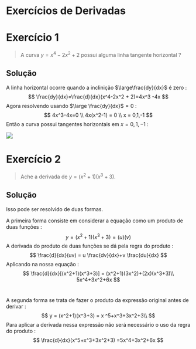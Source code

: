 # Exercícios de Derivadas

# Exercício 1

> A curva $y=x^4 - 2x^2+2$ possui alguma linha tangente horizontal ?

## Solução 

A linha horizontal ocorre quando a inclinição $\large\frac{dy}{dx}$ é zero :
$$
\frac{dy}{dx}=\frac{d}{dx}(x^4-2x^2 + 2)=4x^3 -4x
$$
Agora resolvendo usando $\large  \frac{dy}{dx}$$=0$ :
$$
4x^3-4x=0 \\
4x(x^2-1) = 0 \\
x = 0,1,-1
$$
 Então a curva possui tangentes horizontais  em $x=0,1,-1$ :

<img src="imagens/0.png" style="zoom:110%;" />

# Exercício 2

> Ache a derivada de $y=(x^2+1)(x^3+3)$.

## Solução

Isso pode ser resolvido de duas formas.

A primeira forma consiste em considerar a equação como um produto de duas funções :
$$
y = (x^2+1)(x^3+3) = (u)(v)
$$
A derivada do produto de duas funções se dá pela regra do produto :
$$
\frac{d}{dx}(uv) = u \frac{dv}{dx}+v \frac{du}{dx}
$$
Aplicando na nossa equação :
$$
\frac{d}{dx}[(x^2+1)(x^3+3)] = (x^2+1)(3x^2)+(2x)(x^3+3)\\
5x^4+3x^2+6x
$$
​	

A segunda forma se trata de fazer o produto da expressão original antes de derivar :
$$
y = (x^2+1)(x^3+3) = x ^5+x^3+3x^2+3\\
$$
Para aplicar a derivada nessa expressão não será necessário o uso da regra do produto :
$$
\frac{d}{dx}(x^5+x^3+3x^2+3) =5x^4+3x^2+6x
$$
